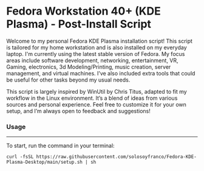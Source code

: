 # Fedora Workstation 40+ (KDE Plasma) - Post-Install Script
Welcome to my personal Fedora KDE Plasma installation script! This script is tailored for my home workstation and is also installed on my everyday laptop. I'm  currently using the latest stable version of Fedora. My focus areas include software development, networking, entertainment, VR, Gaming, electronics, 3d Modeling/Printing, music creation, server management, and virtual machines. I’ve also included extra tools that could be useful for other tasks beyond my usual needs.

This script is largely inspired by WinUtil by Chris Titus, adapted to fit my workflow in the Linux environment. It’s a blend of ideas from various sources and personal experience. Feel free to customize it for your own setup, and I’m always open to feedback and suggestions!


### Usage
---
To start, run the command in your terminal:

`curl -fsSL https://raw.githubusercontent.com/solosoyfranco/Fedora-KDE-Plasma-Desktop/main/setup.sh | sh`

